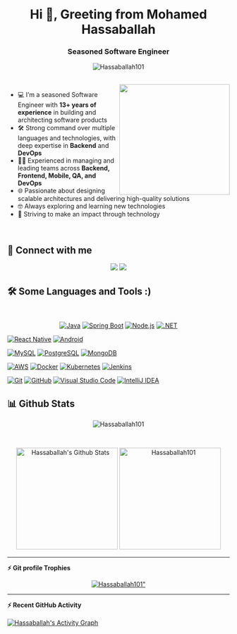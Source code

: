 <h1 align="center">Hi 👋, Greeting from Mohamed Hassaballah</h1>
<h3 align="center">Seasoned Software Engineer</h3>

<p align="center"> 
	   <img src="https://img.shields.io/github/followers/Hassaballah101?label=Followers" alt="Hassaballah101" />
</p>
<br>
<img align="right" src="https://user-images.githubusercontent.com/63050133/156676671-d5b2e362-97d4-4404-9447-dd71ddfea82f.gif" width = 250px/>
 
- 💻 I’m a seasoned Software Engineer with **13+ years of experience** in building and architecting software products
- 🛠 Strong command over multiple languages and technologies, with deep expertise in **Backend** and **DevOps**
- 👨‍💼 Experienced in managing and leading teams across **Backend, Frontend, Mobile, QA, and DevOps**
- 🌐 Passionate about designing scalable architectures and delivering high-quality solutions
- :nerd_face: Always exploring and learning new technologies
- 🚀 Striving to make an impact through technology

<br>

## 📩 Connect with me
<p align="center">
    <a href="mailto:muhamed.hassaballah@gmail.com" title="Gmail"><img src="https://img.shields.io/badge/gmail-%23F05033.svg?style=for-the-badge&logo=gmail&logoColor=white"/></a>  
    <a href="https://www.linkedin.com/in/muhamed-salah-hassaballah/" title="LinkedIn"><img src="https://img.shields.io/badge/linkedin-%230077B5.svg?style=for-the-badge&logo=linkedin&logoColor=white"/></a>  
</p>

## 🛠 Some Languages and Tools :) 
<br>
<p align="center">
<!-- Core Languages & Frameworks -->
<a href="https://www.java.com/" title="Java"><img src="https://img.shields.io/badge/java-%23ED8B00.svg?style=for-the-badge&logo=openjdk&logoColor=white" alt="Java"></a>
<a href="https://spring.io/projects/spring-boot" title="Spring Boot"><img src="https://img.shields.io/badge/spring%20boot-%236DB33F.svg?style=for-the-badge&logo=springboot&logoColor=white" alt="Spring Boot"></a>
<a href="https://nodejs.org/" title="Node.js"><img src="https://img.shields.io/badge/node.js-339933?style=for-the-badge&logo=node.js&logoColor=white" alt="Node.js"></a>
<a href="https://dotnet.microsoft.com/" title=".NET"><img src="https://img.shields.io/badge/.NET-512BD4?style=for-the-badge&logo=dotnet&logoColor=white" alt=".NET"></a>

<!-- Frontend & Mobile -->
<a href="https://reactnative.dev/" title="React Native"><img src="https://img.shields.io/badge/react_native-20232A?style=for-the-badge&logo=react&logoColor=61DAFB" alt="React Native"></a>
<a href="https://developer.android.com/" title="Android"><img src="https://img.shields.io/badge/Android-3DDC84?style=for-the-badge&logo=android&logoColor=white" alt="Android"></a>

<!-- Databases -->
<a href="https://www.mysql.com/" title="MySQL"><img src="https://img.shields.io/badge/mysql-%2300f.svg?style=for-the-badge&logo=mysql&logoColor=white" alt="MySQL"></a>
<a href="https://www.postgresql.org/" title="PostgreSQL"><img src="https://img.shields.io/badge/postgreSQL-316192.svg?style=for-the-badge&logo=postgresql&logoColor=white" alt="PostgreSQL"></a>
<a href="https://www.mongodb.com/" title="MongoDB"><img src="https://img.shields.io/badge/mongodb-%234ea94b.svg?style=for-the-badge&logo=mongodb&logoColor=white" alt="MongoDB"></a>

<!-- DevOps & Cloud -->
<a href="https://aws.amazon.com/" title="AWS"><img src="https://img.shields.io/badge/Amazon_AWS-232F3E.svg?style=for-the-badge&logo=amazon-aws&logoColor=white" alt="AWS"></a>
<a href="https://www.docker.com/" title="Docker"><img src="https://img.shields.io/badge/docker-%230db7ed.svg?style=for-the-badge&logo=docker&logoColor=white" alt="Docker"></a>
<a href="https://kubernetes.io/" title="Kubernetes"><img src="https://img.shields.io/badge/kubernetes-%23326ce5.svg?style=for-the-badge&logo=kubernetes&logoColor=white" alt="Kubernetes"></a>
<a href="https://www.jenkins.io/" title="Jenkins"><img src="https://img.shields.io/badge/jenkins-%232C5263.svg?style=for-the-badge&logo=jenkins&logoColor=white" alt="Jenkins"></a>

<!-- Tools -->
<a href="https://git-scm.com/" title="Git"><img src="https://img.shields.io/badge/git-%23F05033.svg?style=for-the-badge&logo=git&logoColor=white" alt="Git"></a>
<a href="https://github.com/" title="GitHub"><img src="https://img.shields.io/badge/github-%23121011.svg?style=for-the-badge&logo=github&logoColor=white" alt="GitHub"></a>
<a href="https://code.visualstudio.com/" title="Visual Studio Code"><img src="https://img.shields.io/badge/Visual%20Studio%20Code-0078d7.svg?style=for-the-badge&logo=visual-studio-code&logoColor=white" alt="Visual Studio Code"></a>
<a href="https://www.jetbrains.com/idea/" title="IntelliJ IDEA"><img src="https://img.shields.io/badge/IntelliJ_IDEA-000000.svg?style=for-the-badge&logo=intellij-idea&logoColor=white" alt="IntelliJ IDEA"></a>
</p>


## 📊 Github Stats
<p align="center"><img src="https://github-readme-streak-stats.herokuapp.com/?user=Hassaballah101&theme=tokyonight_duo" alt="Hassaballah101" /></p>
  <br/>
  <p align="center">
    <a href="https://github.com/anuraghazra/github-readme-stats">
	    <img alt="Hassaballah's Github Stats" src="https://github-readme-stats.vercel.app/api?username=Hassaballah101&show_icons=true&count_private=true&locale=en&theme=tokyonight&layout=compact" height="230px"/></a>
	  <img src="https://github-readme-stats.vercel.app/api/top-langs?username=Hassaballah101&langs_count=10&show_icons=true&locale=en&theme=tokyonight" alt="Hassaballah101" height="230px"/>
<br/>

  </p>
  
----
<summary><b>⚡ Git profile Trophies</b></summary>

<p align="center"> <a href="https://github.com/Hassaballah101/github-profile-trophy"><img src="https://github-profile-trophy.vercel.app/?username=Hassaballah101&layout=compact&theme=algolia" alt=Hassaballah101" /></a> </p>

----

  <summary><b>⚡ Recent GitHub Activity</b></summary>
  <br/>
   <a href="https://github.com/Hassaballah101"><img alt="Hassaballah's Activity Graph" src="https://activity-graph.herokuapp.com/graph?username=Hassaballah101&custom_title=Hassaballah's%20Contribution%20Graph&theme=react-dark" /></a>
  <br/>


<br/>
